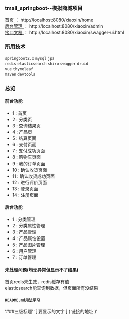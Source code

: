 ### tmall_springboot--模拟商城项目

[ 首页 ]( http://localhost:8080/xiaoxin/home )：                 http://localhost:8080/xiaoxin/home  </br>
[ 后台管理 ]( http://localhost:8080/xiaoxin/admin )：             http://localhost:8080/xiaoxin/admin  </br>
[ 接口文档 ]( http://localhost:8080/xiaoxin/swagger-ui.html )：   http://localhost:8080/xiaoxin/swagger-ui.html  </br>

### 所用技术
`springboot2.x` `mysql` `jpa` </br>
`redis` `elasticsearch` `shiro` `swagger` `druid` </br>
`vue` `thymeleaf`  </br>
`maven` `devtools`  </br>

### 总览
#### 前台功能
* 1 : 首页    
* 2 : 分类页    
* 3 : 查询结果页    
* 4 : 产品页    
* 5 : 结算页面    
* 6 : 支付页面    
* 7 : 支付成功页面    
* 8 : 购物车页面    
* 9 : 我的订单页面    
* 10 : 确认收货页面    
* 11 : 确认收货成功页面    
* 12 : 进行评价页面    
* 13 : 登录页面    
* 14 : 注册页面

#### 后台功能
* 1 : 分类管理    
* 2 : 分类属性管理    
* 3 : 产品管理    
* 4 : 产品属性设置    
* 5 : 产品图片管理    
* 6 : 用户管理    
* 7 : 订单管理    

#### 未处理问题(均无异常但显示不了结果)
首页redis未生效，redis缓存有值</br>
elasticsearch能查询到数据，但页面所有没结果</br>

#### `README.md用法学习`
‘###三级标题’
‘[ 要显示的文字 ] ( 链接的地址 )’
